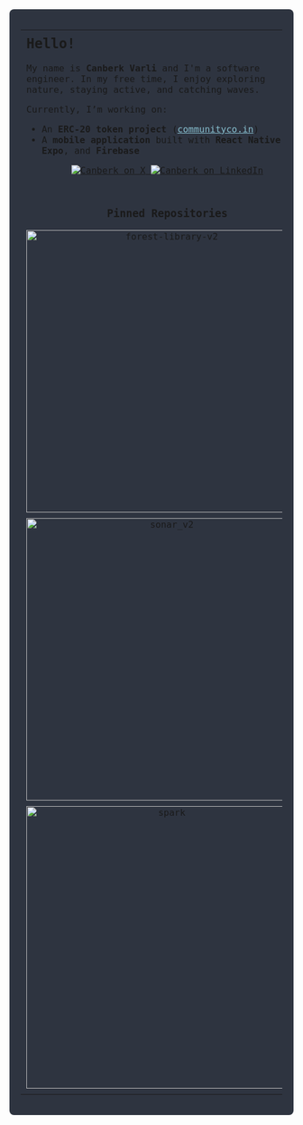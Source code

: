 <div align="center" style="background-color: #2E3440; color: #D8DEE9; padding: 20px; font-family: 'Fira Code', monospace; border-radius: 8px; max-width: 1200px; margin: auto;"> <table width="100%" style="border-spacing: 0 10px; table-layout: fixed;"> <!-- ROW 1: Intro (Left), Languages & Tools (Right) --> <tr> <!-- LEFT: Intro --> <td width="50%" valign="top" style="vertical-align: top; padding: 10px;"> <h2 style="margin-top: 0;">Hello!</h2> <p> My name is <strong>Canberk Varli</strong> and I'm a software engineer. In my free time, I enjoy exploring nature, staying active, and catching waves. </p> <p> Currently, I’m working on: </p> <ul> <li>An <strong>ERC-20 token project</strong> (<a href="https://communityco.in" style="color: #88C0D0;">communityco.in</a>)</li> <li>A <strong>mobile application</strong> built with <strong>React Native</strong>, <strong>Expo</strong>, and <strong>Firebase</strong></li> </ul> <!-- Socials (centered) --> <div align="center" style="margin: 10px 0;"> <a href="https://x.com/canberkvarli"> <img alt="Canberk on X" src="https://img.shields.io/badge/X-000000?style=for-the-badge&logo=twitter&logoColor=white" /> </a> <a href="https://www.linkedin.com/in/canberkvarli/"> <img alt="Canberk on LinkedIn" src="https://img.shields.io/badge/LinkedIn-0077B5?style=for-the-badge&logo=linkedin&logoColor=white" /> </a> </div> </td>
<!-- RIGHT: Languages & Tools (centered, bigger badges) -->
<td width="50%" valign="top" align="center" style="vertical-align: top; padding: 10px;">
  <h3 style="margin-top: 0;">Languages &amp; Tools</h3>
  <div align="center" style="margin: 15px 0;">
    <!-- Slight scale transform for bigger badges -->
    <div style="transform: scale(1.15); transform-origin: center; display: inline-block;">
      <img src="https://img.shields.io/badge/JavaScript-F7DF1E?style=for-the-badge&logo=javascript&logoColor=black" alt="JavaScript" style="margin: 3px;" />
      <img src="https://img.shields.io/badge/TypeScript-3178C6?style=for-the-badge&logo=typescript&logoColor=white" alt="TypeScript" style="margin: 3px;" />
      <img src="https://img.shields.io/badge/Ruby-CC342D?style=for-the-badge&logo=ruby&logoColor=white" alt="Ruby" style="margin: 3px;" />
      <img src="https://img.shields.io/badge/Rails-CC0000?style=for-the-badge&logo=ruby-on-rails&logoColor=white" alt="Rails" style="margin: 3px;" />
      <img src="https://img.shields.io/badge/Python-3776AB?style=for-the-badge&logo=python&logoColor=white" alt="Python" style="margin: 3px;" />
      <img src="https://img.shields.io/badge/React-61DAFB?style=for-the-badge&logo=react&logoColor=black" alt="React" style="margin: 3px;" />
      <img src="https://img.shields.io/badge/Redux-764ABC?style=for-the-badge&logo=redux&logoColor=white" alt="Redux" style="margin: 3px;" />
      <img src="https://img.shields.io/badge/Next.js-000000?style=for-the-badge&logo=nextdotjs&logoColor=white" alt="Next.js" style="margin: 3px;" />
      <br />
      <img src="https://img.shields.io/badge/Node.js-339933?style=for-the-badge&logo=node.js&logoColor=white" alt="Node.js" style="margin: 3px;" />
      <img src="https://img.shields.io/badge/PostgreSQL-336791?style=for-the-badge&logo=postgresql&logoColor=white" alt="PostgreSQL" style="margin: 3px;" />
      <img src="https://img.shields.io/badge/Render-46E3B7?style=for-the-badge&logo=render&logoColor=white" alt="Render" style="margin: 3px;" />
      <img src="https://img.shields.io/badge/Amazon%20AWS-232F3E?style=for-the-badge&logo=amazon-aws&logoColor=white" alt="Amazon AWS" style="margin: 3px;" />
    </div>
  </div>
</td>
</tr> <!-- ROW 2: Pinned Repositories (Left), GitHub Stats (Right) --> <tr> <!-- LEFT: Pinned Repos --> <td width="50%" valign="top" align="center" style="padding: 10px;"> <h3>Pinned Repositories</h3> <!-- 2x2 grid, uniform card widths --> <div style="display: flex; flex-wrap: wrap; justify-content: center; gap: 10px;"> <a href="https://github.com/canberkvarli/forest-library-v2"> <img src="https://github-readme-stats.vercel.app/api/pin/?username=canberkvarli&repo=forest-library-v2&theme=tokyonight&show_owner=true&card_width=270&cache_seconds=1800&v=1" alt="forest-library-v2" style="width: 500px;" /> </a> <a href="https://github.com/canberkvarli/sonar_v2"> <img src="https://github-readme-stats.vercel.app/api/pin/?username=canberkvarli&repo=sonar_v2&theme=tokyonight&show_owner=true&card_width=270&cache_seconds=1800&v=1" alt="sonar_v2" style="width: 500px;" /> </a> </div> <div style="display: flex; flex-wrap: wrap; justify-content: center; gap: 10px; margin-top: 10px;"> <a href="https://github.com/canberkvarli/spark"> <img src="https://github-readme-stats.vercel.app/api/pin/?username=canberkvarli&repo=spark&theme=tokyonight&show_owner=true&card_width=270&cache_seconds=1800&v=1" alt="spark" style="width: 500px;" /> </a> </div> </td>
<!-- RIGHT: GitHub Stats (Side by side, same dimensions) -->
<td width="50%" valign="top" align="center" style="padding: 10px;">
  <h3>GitHub Stats</h3>
  <p align="center">
    <!-- Top Languages (same width as Detailed Stats) -->
    <img
      src="https://github-readme-stats.vercel.app/api/top-langs/?username=canberkvarli&layout=compact&theme=tokyonight"
      alt="Canberk's Top Languages"
      style="width: 380px;"
    />
    <!-- Detailed Stats (hide stars) -->
    <img
      src="https://github-readme-stats.vercel.app/api?username=canberkvarli&show_icons=true&hide=stars&include_all_commits=true&theme=tokyonight"
      alt="Canberk's Detailed Stats"
      style="width: 380px;"
    />
  </p>
</td>
</tr> </table> <!-- OPTIONAL: Spotify row was commented out --> </div>

